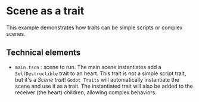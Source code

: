 # Scene as a trait

This example demonstrates how traits can be simple scripts or complex scenes.

## Technical elements

- `main.tscn` : scene to run. The main scene instantiates add a `SelfDestructible` trait to an heart. This
trait is not a simple script trait, but it's a _Scene trait_! `Godot Traits` will automatically instantiate
the scene and use it as a trait. The instantiated trait will also be added to the receiver (the heart)
children, allowing complex behaviors.
